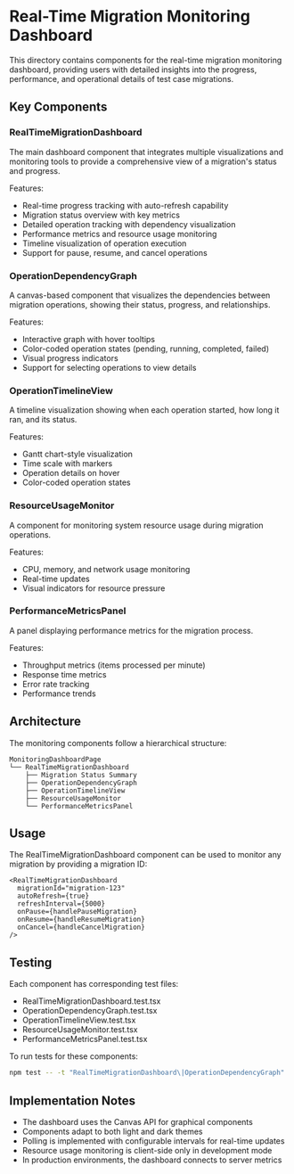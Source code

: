 # Real-Time Migration Monitoring Dashboard

This directory contains components for the real-time migration monitoring dashboard, providing users with detailed insights into the progress, performance, and operational details of test case migrations.

## Key Components

### RealTimeMigrationDashboard

The main dashboard component that integrates multiple visualizations and monitoring tools to provide a comprehensive view of a migration's status and progress.

Features:
- Real-time progress tracking with auto-refresh capability
- Migration status overview with key metrics
- Detailed operation tracking with dependency visualization
- Performance metrics and resource usage monitoring
- Timeline visualization of operation execution
- Support for pause, resume, and cancel operations

### OperationDependencyGraph

A canvas-based component that visualizes the dependencies between migration operations, showing their status, progress, and relationships.

Features:
- Interactive graph with hover tooltips
- Color-coded operation states (pending, running, completed, failed)
- Visual progress indicators
- Support for selecting operations to view details

### OperationTimelineView

A timeline visualization showing when each operation started, how long it ran, and its status.

Features:
- Gantt chart-style visualization
- Time scale with markers
- Operation details on hover
- Color-coded operation states

### ResourceUsageMonitor

A component for monitoring system resource usage during migration operations.

Features:
- CPU, memory, and network usage monitoring
- Real-time updates
- Visual indicators for resource pressure

### PerformanceMetricsPanel

A panel displaying performance metrics for the migration process.

Features:
- Throughput metrics (items processed per minute)
- Response time metrics
- Error rate tracking
- Performance trends

## Architecture

The monitoring components follow a hierarchical structure:

```
MonitoringDashboardPage
└── RealTimeMigrationDashboard
    ├── Migration Status Summary
    ├── OperationDependencyGraph
    ├── OperationTimelineView
    ├── ResourceUsageMonitor
    └── PerformanceMetricsPanel
```

## Usage

The RealTimeMigrationDashboard component can be used to monitor any migration by providing a migration ID:

```tsx
<RealTimeMigrationDashboard
  migrationId="migration-123"
  autoRefresh={true}
  refreshInterval={5000}
  onPause={handlePauseMigration}
  onResume={handleResumeMigration}
  onCancel={handleCancelMigration}
/>
```

## Testing

Each component has corresponding test files:
- RealTimeMigrationDashboard.test.tsx
- OperationDependencyGraph.test.tsx
- OperationTimelineView.test.tsx
- ResourceUsageMonitor.test.tsx
- PerformanceMetricsPanel.test.tsx

To run tests for these components:

```bash
npm test -- -t "RealTimeMigrationDashboard\|OperationDependencyGraph"
```

## Implementation Notes

- The dashboard uses the Canvas API for graphical components
- Components adapt to both light and dark themes
- Polling is implemented with configurable intervals for real-time updates
- Resource usage monitoring is client-side only in development mode
- In production environments, the dashboard connects to server metrics